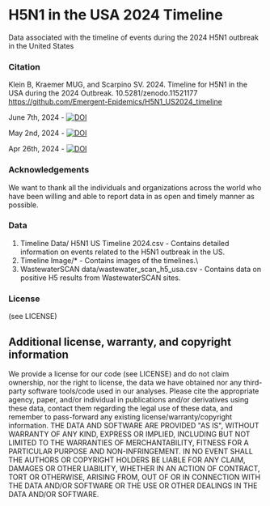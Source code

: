 # H5N1 in the USA 2024 Timeline
Data associated with the timeline of events during the 2024 H5N1 outbreak in the United States

### Citation
Klein B, Kraemer MUG, and Scarpino SV. 2024. Timeline for H5N1 in the USA during the 2024 Outbreak. 10.5281/zenodo.11521177 https://github.com/Emergent-Epidemics/H5N1_US2024_timeline 

June 7th, 2024 -  [![DOI](https://zenodo.org/badge/DOI/10.5281/zenodo.11521177.svg)](https://zenodo.org/doi/10.5281/zenodo.11521177)

May 2nd, 2024 - [![DOI](https://zenodo.org/badge/DOI/10.5281/zenodo.11105390.svg)](https://doi.org/10.5281/zenodo.11105390)

Apr 26th, 2024 -  [![DOI](https://zenodo.org/badge/792423361.svg)](https://zenodo.org/doi/10.5281/zenodo.11075021)

### Acknowledgements
We want to thank all the individuals and organizations across the world who have been willing and able to report data in as open and timely manner as possible. 

### Data
1. Timeline Data/ H5N1 US Timeline 2024.csv - Contains detailed information on events related to the H5N1 outbreak in the US.
2. Timeline Image/* - Contains images of the timelines.\
3. WastewaterSCAN data/wastewater_scan_h5_usa.csv - Contains data on positive H5 results from WastewaterSCAN sites. 

### License
(see LICENSE)

## Additional license, warranty, and copyright information
We provide a license for our code (see LICENSE) and do not claim ownership, nor the right to license, the data we have obtained nor any third-party software tools/code used in our analyses.  Please cite the appropriate agency, paper, and/or individual in publications and/or derivatives using these data, contact them regarding the legal use of these data, and remember to pass-forward any existing license/warranty/copyright information.  THE DATA AND SOFTWARE ARE PROVIDED "AS IS", WITHOUT WARRANTY OF ANY KIND, EXPRESS OR IMPLIED, INCLUDING BUT NOT LIMITED TO THE WARRANTIES OF MERCHANTABILITY, FITNESS FOR A PARTICULAR PURPOSE AND NON-INFRINGEMENT. IN NO EVENT SHALL THE AUTHORS OR COPYRIGHT HOLDERS BE LIABLE FOR ANY CLAIM, DAMAGES OR OTHER LIABILITY, WHETHER IN AN ACTION OF CONTRACT, TORT OR OTHERWISE, ARISING FROM, OUT OF OR IN CONNECTION WITH THE DATA AND/OR SOFTWARE OR THE USE OR OTHER DEALINGS IN THE DATA AND/OR SOFTWARE.